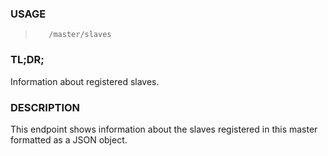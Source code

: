 <!--- This is an automatically generated file. DO NOT EDIT! --->
### USAGE ###
>        /master/slaves

### TL;DR; ###
Information about registered slaves.

### DESCRIPTION ###
This endpoint shows information about the slaves registered in
this master formatted as a JSON object.